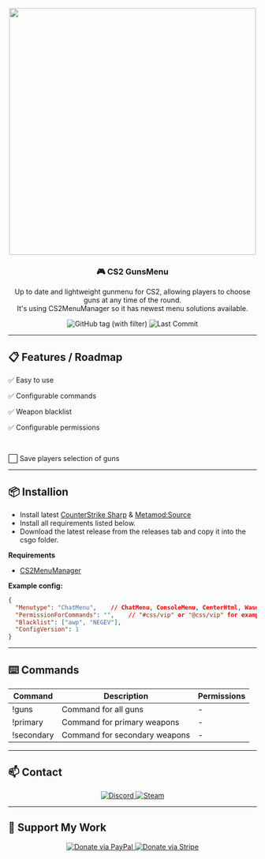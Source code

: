 <div align="center">
  <img src="https://i.ibb.co/sds8Ms4c/CS2gunsmenu.png" width="500"/>
  <h3>🎮 CS2 GunsMenu</h3>
  <p>Up to date and lightweight gunmenu for CS2, allowing players to choose guns at any time of the round. 
  <br>It's using CS2MenuManager so it has newest menu solutions available.</p>
</div>
<div align="center">
  <img src="https://img.shields.io/github/v/tag/asapverneri/CS2-Gunsmenu?style=for-the-badge&label=Version" alt="GitHub tag (with filter)" />
  <img src="https://img.shields.io/github/last-commit/asapverneri/CS2-Gunsmenu?style=for-the-badge" alt="Last Commit" />
</div>

---

## 📋 Features / Roadmap

<p>✅ Easy to use</p>
<p>✅ Configurable commands</p>
<p>✅ Weapon blacklist</p>
<p>✅ Configurable permissions</p>
<br>
<p>⬜ Save players selection of guns</p>

---

## 📦 Installion

- Install latest [CounterStrike Sharp](https://github.com/roflmuffin/CounterStrikeSharp) & [Metamod:Source](https://www.sourcemm.net/downloads.php/?branch=master)
- Install all requirements listed below.
- Download the latest release from the releases tab and copy it into the csgo folder.

**Requirements**
- [CS2MenuManager](https://github.com/schwarper/CS2MenuManager)

**Example config:**
```json
{
  "Menutype": "ChatMenu",    // ChatMenu, ConsoleMenu, CenterHtml, WasdMenu, ScreenMenu
  "PermissionForCommands": "",    // "#css/vip" or "@css/vip" for example
  "Blacklist": ["awp", "NEGEV"],
  "ConfigVersion": 1
}
```

---

## ⌨️ Commands
| Command         | Description                                                          | Permissions |
|-----------------|----------------------------------------------------------------------|-------------|
| !guns           | Command for all guns                                                 | -           |
| !primary        | Command for primary weapons                                          | -           |
| !secondary      | Command for secondary weapons                                        | -           |

---

## 📫 Contact

<div align="center">
  <a href="https://discordapp.com/users/367644530121637888">
    <img src="https://img.shields.io/badge/Discord-7289DA?style=for-the-badge&logo=discord&logoColor=white" alt="Discord" />
  </a>
  <a href="https://steamcommunity.com/id/vvernerii/">
    <img src="https://img.shields.io/badge/Steam-000000?style=for-the-badge&logo=steam&logoColor=white" alt="Steam" />
  </a>
</div>

---

## 💖 Support My Work

<div align="center">
  <a href="https://www.paypal.com/paypalme/PeliluolaCS2">
    <img src="https://img.shields.io/badge/Donate-PayPal-00457C?style=for-the-badge&logo=paypal&logoColor=white" alt="Donate via PayPal" />
  </a>
  <a href="https://buy.stripe.com/cN2dThbavflW05G7sz">
    <img src="https://img.shields.io/badge/Donate-Stripe-635BFF?style=for-the-badge&logo=stripe&logoColor=white" alt="Donate via Stripe" />
  </a>
</div>

